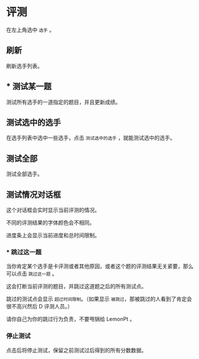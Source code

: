 # 评测

在左上角选中 `选手` 。

## 刷新

刷新选手列表。

## * 测试某一题

测试所有选手的一道指定的题目，并且更新成绩。

## 测试选中的选手

在选手列表中选中一些选手，点击 `测试选中的选手` ，就能测试选中的选手。

## 测试全部

测试全部选手。

## 测试情况对话框

这个对话框会实时显示当前评测的情况。

不同的评测结果的字体颜色会不相同。

进度条上会显示当前进度和总时间限制。

### * 跳过这一题

当你肯定某个选手是卡评测或者其他原因，或者这个题的评测结果无关紧要，那么可以点击 `跳过这一题` 。

这会打断当前评测的题目，并跳过这道题之后的所有测试点。

跳过的测试点会显示 `超过时间限制`。（如果显示 `被跳过`，那被跳过的人看到了肯定会很不高兴然后 D 评测人员。）

请你自己为你的跳过行为负责，不要甩锅给 LemonPt 。

### 停止测试

点击后将停止测试，保留之前测试过后得到的所有分数数据。